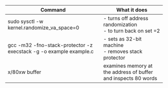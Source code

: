 
| Command                                                            | What it does                                                   |
| ------------------------------------------------------------------ | -------------------------------------------------------------- |
| sudo sysctl -w kernel.randomize_va_space=0                         | - turns off address randomization<br>- to turn back on set =2  |
| gcc -m32 -fno-stack-protector -z execstack -g -o example example.c | - sets as 32-bit machine      <br/>- removes stack protector   |
| x/80xw buffer                                                      | examines memory at the address of buffer and inspects 80 words |

